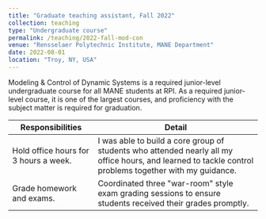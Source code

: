 ```yaml
---
title: "Graduate teaching assistant, Fall 2022"
collection: teaching
type: "Undergraduate course"
permalink: /teaching/2022-fall-mod-con
venue: "Rensselaer Polytechnic Institute, MANE Department"
date: 2022-08-01
location: "Troy, NY, USA"
---
```


Modeling & Control of Dynamic Systems is a required junior-level undergraduate course for all MANE students at RPI. As a required junior-level course, it is one of the largest courses, and proficiency with the subject matter is required for graduation.

|Responsibilities|Detail|
|----------------|--|
|Hold office hours for 3 hours a week.|I was able to build a core group of students who attended nearly all my office hours, and learned to tackle control problems together with my guidance.|
|Grade homework and exams.|Coordinated three "war-room" style exam grading sessions to ensure students received their grades promptly.|
